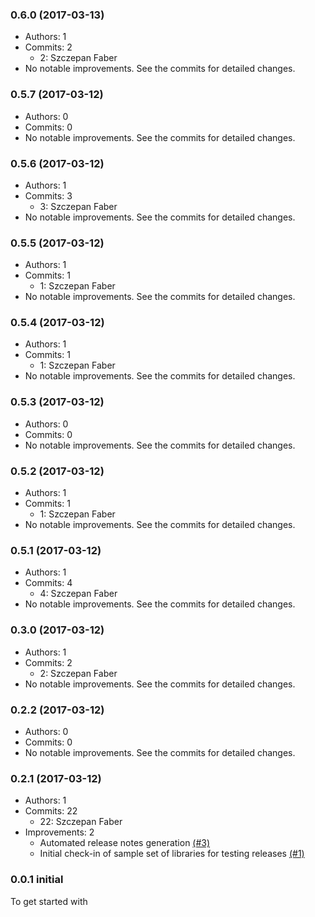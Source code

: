 ### 0.6.0 (2017-03-13)

* Authors: 1
* Commits: 2
  * 2: Szczepan Faber
* No notable improvements. See the commits for detailed changes.

### 0.5.7 (2017-03-12)

* Authors: 0
* Commits: 0
* No notable improvements. See the commits for detailed changes.

### 0.5.6 (2017-03-12)

* Authors: 1
* Commits: 3
  * 3: Szczepan Faber
* No notable improvements. See the commits for detailed changes.

### 0.5.5 (2017-03-12)

* Authors: 1
* Commits: 1
  * 1: Szczepan Faber
* No notable improvements. See the commits for detailed changes.

### 0.5.4 (2017-03-12)

* Authors: 1
* Commits: 1
  * 1: Szczepan Faber
* No notable improvements. See the commits for detailed changes.

### 0.5.3 (2017-03-12)

* Authors: 0
* Commits: 0
* No notable improvements. See the commits for detailed changes.

### 0.5.2 (2017-03-12)

* Authors: 1
* Commits: 1
  * 1: Szczepan Faber
* No notable improvements. See the commits for detailed changes.

### 0.5.1 (2017-03-12)

* Authors: 1
* Commits: 4
  * 4: Szczepan Faber
* No notable improvements. See the commits for detailed changes.

### 0.3.0 (2017-03-12)

* Authors: 1
* Commits: 2
  * 2: Szczepan Faber
* No notable improvements. See the commits for detailed changes.

### 0.2.2 (2017-03-12)

* Authors: 0
* Commits: 0
* No notable improvements. See the commits for detailed changes.

### 0.2.1 (2017-03-12)

* Authors: 1
* Commits: 22
  * 22: Szczepan Faber
* Improvements: 2
  * Automated release notes generation [(#3)](https://github.com/mockito/mockito-release-tools-example/pull/3)
  * Initial check-in of sample set of libraries for testing releases [(#1)](https://github.com/mockito/mockito-release-tools-example/pull/1)

### 0.0.1 initial

To get started with